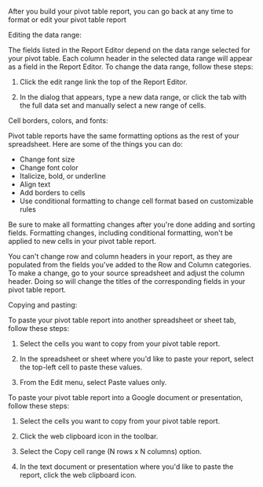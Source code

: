 After you build your pivot table report, you can go back at any time to format or edit your pivot table report



Editing the data range:


The fields listed in the Report Editor depend on the data range selected for your pivot table.
Each column header in the selected data range will appear as a field in the Report Editor.
To change the data range, follow these steps:

1. Click the edit range link the top of the Report Editor.

2. In the dialog that appears, type a new data range, or click the tab with the full data set and manually select a new range of cells.



Cell borders, colors, and fonts:


Pivot table reports have the same formatting options as the rest of your spreadsheet.
Here are some of the things you can do:

- Change font size
- Change font color
- Italicize, bold, or underline
- Align text
- Add borders to cells
- Use conditional formatting to change cell format based on customizable rules

Be sure to make all formatting changes after you're done adding and sorting fields.
Formatting changes, including conditional formatting, won't be applied to new cells in your pivot table report.

You can't change row and column headers in your report, as they are populated from the fields you've added to the Row and Column categories.
To make a change, go to your source spreadsheet and adjust the column header.
Doing so will change the titles of the corresponding fields in your pivot table report.



Copying and pasting:


To paste your pivot table report into another spreadsheet or sheet tab, follow these steps:

1. Select the cells you want to copy from your pivot table report.

2. In the spreadsheet or sheet where you'd like to paste your report, select the top-left cell to paste these values.

3. From the Edit menu, select Paste values only.


To paste your pivot table report into a Google document or presentation, follow these steps:


1. Select the cells you want to copy from your pivot table report.

2. Click the web clipboard icon in the toolbar.

3. Select the Copy cell range (N rows x N columns) option.

4. In the text document or presentation where you'd like to paste the report, click the web clipboard icon.